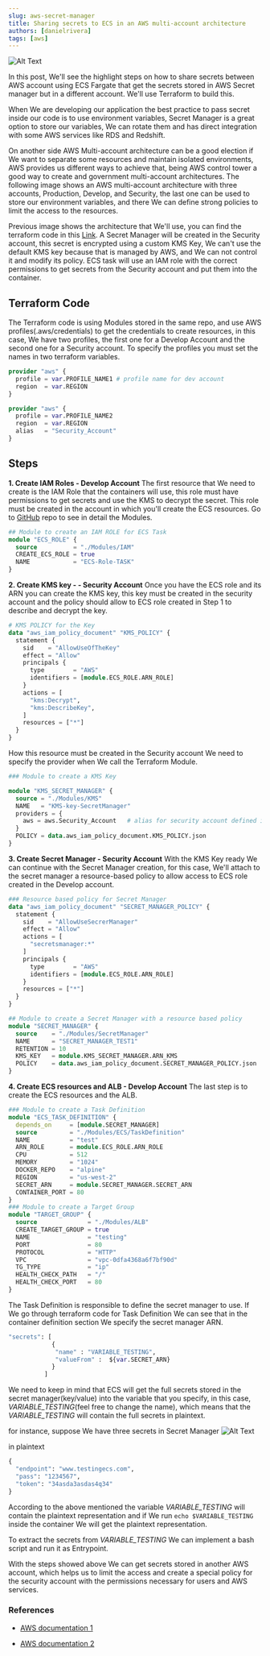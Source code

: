 ```yaml
---
slug: aws-secret-manager
title: Sharing secrets to ECS in an AWS multi-account architecture
authors: [danielrivera]
tags: [aws]
---
```

![Alt Text](https://dev-to-uploads.s3.amazonaws.com/i/hc1ewvgl19l0b0yeqser.png)

In this post, We'll see the highlight steps on how to share secrets between AWS account using  ECS Fargate that get the secrets stored in AWS Secret manager but in a different account. We'll use Terraform to build this.

<!-- truncate -->

When We are developing our application the best practice to pass secret inside our code is to use environment variables, Secret Manager is a great option to store our variables, We can rotate them and has direct integration with some AWS services like RDS and Redshift.

On another side AWS Multi-account architecture can be a good election if We want to separate some resources and maintain isolated environments, AWS provides us different ways to achieve that, being AWS control tower a good way to create and government multi-account architectures. The following image shows an AWS multi-account architecture with three accounts, Production, Develop, and Security, the last one can be used to store our environment variables, and there We can define strong policies to limit the access to the resources.

Previous image shows the architecture that We'll use, you can find the terraform code in this [Link](https://github.com/danielrive/aws-ecs-iac). A Secret Manager will be created in the Security account, this secret is encrypted using a custom KMS Key, We can't use the default KMS key because that is managed by AWS, and We can not control it and modify its policy. ECS task will use an IAM role with the correct permissions to get secrets from the Security account and put them into the container.

## Terraform Code

The Terraform code is using Modules stored in the same repo, and use AWS profiles(.aws/credentials) to get the credentials to create resources, in this case, We have two profiles, the first one for a Develop Account and the second one for a Security account. To specify the profiles you must set the names in two terraform variables.

``` terraform
provider "aws" {
  profile = var.PROFILE_NAME1 # profile name for dev account
  region  = var.REGION
}

provider "aws" {
  profile = var.PROFILE_NAME2
  region  = var.REGION
  alias   = "Security_Account"
}
```

## Steps

**1. Create IAM Roles - Develop Account**
The first resource that We need to create is the IAM Role that the containers will use, this role must have permissions to get secrets and use the KMS to decrypt the secret. This role must be created in the account in which you'll create the ECS resources. Go to [GitHub](https://github.com/danielrive/aws-ecs-iac) repo to see in detail the Modules.

``` terraform
## Module to create an IAM ROLE for ECS Task
module "ECS_ROLE" {
  source          = "./Modules/IAM"
  CREATE_ECS_ROLE = true
  NAME            = "ECS-Role-TASK"
}
```

**2. Create KMS key - - Security Account**
Once you have the ECS role and its ARN you can create the KMS key, this key must be created in the security account and the policy should allow to ECS role created in Step 1 to describe and decrypt the key.

``` terraform
# KMS POLICY for the Key
data "aws_iam_policy_document" "KMS_POLICY" {
  statement {
    sid    = "AllowUseOfTheKey"
    effect = "Allow"
    principals {
      type        = "AWS"
      identifiers = [module.ECS_ROLE.ARN_ROLE]
    }
    actions = [
      "kms:Decrypt",
      "kms:DescribeKey",
    ]
    resources = ["*"]
  }
}
```

How this resource must be created in the Security account We need to specify the provider when We call the Terraform Module.

```terraform
### Module to create a KMS Key

module "KMS_SECRET_MANAGER" {
  source = "./Modules/KMS"
  NAME   = "KMS-key-SecretManager"
  providers = {
    aws = aws.Security_Account   # alias for security account defined in the first lines of this code
  }
  POLICY = data.aws_iam_policy_document.KMS_POLICY.json
}
```

**3. Create Secret Manager - Security Account**
With the KMS Key ready We can continue with the Secret Manager creation, for this case, We'll attach to the secret manager a resource-based policy to allow access to ECS role created in the Develop account.

```terraform
### Resource based policy for Secret Manager
data "aws_iam_policy_document" "SECRET_MANAGER_POLICY" {
  statement {
    sid    = "AllowUseSecrerManager"
    effect = "Allow"
    actions = [
      "secretsmanager:*"
    ]
    principals {
      type        = "AWS"
      identifiers = [module.ECS_ROLE.ARN_ROLE]
    }
    resources = ["*"]
  }
}
```

```terraform
## Module to create a Secret Manager with a resource based policy
module "SECRET_MANAGER" {
  source    = "./Modules/SecretManager"
  NAME      = "SECRET_MANAGER_TEST1"
  RETENTION = 10
  KMS_KEY   = module.KMS_SECRET_MANAGER.ARN_KMS
  POLICY    = data.aws_iam_policy_document.SECRET_MANAGER_POLICY.json
}
```

**4. Create ECS resources and ALB - Develop Account**
The last step is to create the ECS resources and the ALB.

```terraform
### Module to create a Task Definition
module "ECS_TASK_DEFINITION" {
  depends_on     = [module.SECRET_MANAGER]
  source         = "./Modules/ECS/TaskDefinition"
  NAME           = "test"
  ARN_ROLE       = module.ECS_ROLE.ARN_ROLE
  CPU            = 512
  MEMORY         = "1024"
  DOCKER_REPO    = "alpine"
  REGION         = "us-west-2"
  SECRET_ARN     = module.SECRET_MANAGER.SECRET_ARN
  CONTAINER_PORT = 80
}
### Module to create a Target Group
module "TARGET_GROUP" {
  source              = "./Modules/ALB"
  CREATE_TARGET_GROUP = true
  NAME                = "testing"
  PORT                = 80
  PROTOCOL            = "HTTP"
  VPC                 = "vpc-0dfa4368a6f7bf90d"
  TG_TYPE             = "ip"
  HEALTH_CHECK_PATH   = "/"
  HEALTH_CHECK_PORT   = 80
}
```

The Task Definition is responsible to define the secret manager to use. If We go through terraform code for Task Definition We can see that in the container definition section We specify the secret manager ARN.

``` terraform
"secrets": [
            {
             "name" : "VARIABLE_TESTING",
             "valueFrom" :  ${var.SECRET_ARN}
            }
          ]
```

We need to keep in mind that ECS will get the full secrets stored in the secret manager(key/value) into the variable that you specify, in this case, *VARIABLE_TESTING*(feel free to change the name), which means that the *VARIABLE_TESTING* will contain the full secrets in plaintext.

for instance, suppose We have three secrets in Secret Manager
![Alt Text](https://dev-to-uploads.s3.amazonaws.com/i/3qsw767bqbpfap56k93y.png)

in plaintext

``` terraform
{
  "endpoint": "www.testingecs.com",
  "pass": "1234567",
  "token": "34asda3asdas4q34"
}
```

According to the above mentioned the variable *VARIABLE_TESTING* will contain the plaintext representation and if We run `echo $VARIABLE_TESTING` inside the container We will get the plaintext representation.

To extract the secrets from *VARIABLE_TESTING* We can implement a bash script and run it as Entrypoint.

With the steps showed above We can get secrets stored in another AWS account, which helps us to limit the access and create a special policy for the security account with the permissions necessary for users and AWS services.

### References

* [AWS documentation 1](https://aws.amazon.com/es/premiumsupport/knowledge-center/secrets-manager-share-between-accounts/)

* [AWS documentation 2](https://docs.aws.amazon.com/AmazonECS/latest/developerguide/specifying-sensitive-data.html)
